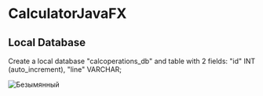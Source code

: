 # CalculatorJavaFX

## Local Database

Create a local database "calcoperations_db" and table with 2 fields: "id" INT (auto_increment), "line" VARCHAR;


![Безымянный](https://user-images.githubusercontent.com/35997083/63111758-0cf72080-bf97-11e9-8735-cfbb7e5709f4.png)




